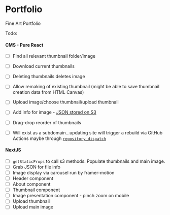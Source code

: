 # Portfolio

Fine Art Portfolio

Todo:
#### CMS - Pure React
* [ ] Find all relevant thumbnail folder/image
* [ ] Download current thumbnails
* [ ] Deleting thumbnails deletes image
* [ ] Allow remaking of existing thumbnail (might be able to save thumbnail creation data from HTML Canvas)
* [ ] Upload image/choose thumbnail/upload thumbnail
* [ ] Add info for image - [JSON stored on S3](https://dev.to/aws-builders/using-aws-s3-as-a-database-17l0)
* [ ] Drag-drop reorder of thumbnails
* [ ] Will exist as a subdomain...updating site will trigger a rebuild via GitHub Actions maybe through [`repository_dispatch`](https://stackoverflow.com/questions/68147899/whats-is-the-difference-between-repository-dispatch-and-workflow-dispatch-in-git)


#### NextJS
* [ ] `getStaticProps` to call s3 methods. Populate thumbnails and main image.
* [ ] Grab JSON for file info
* [ ] Image display via carousel run by framer-motion
* [ ] Header component
* [ ] About component
* [ ] Thumbnail component
* [ ] Image presentation component - pinch zoom on mobile
* [ ] Upload thumbnail
* [ ] Upload main image

